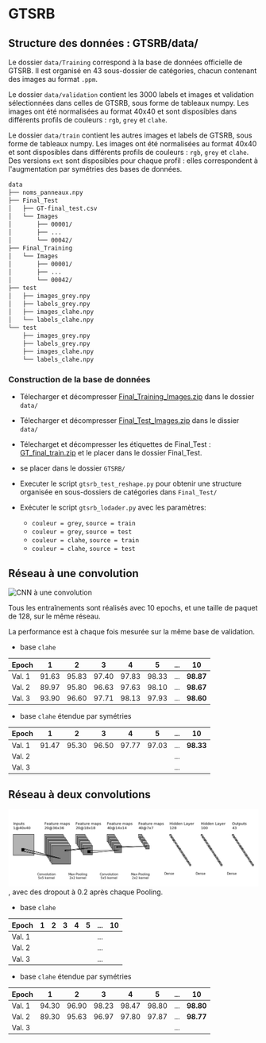 # GTSRB

## Structure des données : GTSRB/data/

Le dossier `data/Training` correspond à la base de données officielle de GTSRB.
Il est organisé en 43 sous-dossier de catégories, chacun contenant des images au
format `.ppm`.

Le dossier `data/validation` contient les 3000 labels et images et validation
sélectionnées dans celles de GTSRB, sous forme de tableaux numpy. Les images ont
été normalisées au format 40x40 et sont disposibles dans différents profils de
couleurs : `rgb`, `grey` et `clahe`.

Le dossier `data/train` contient les autres images et labels de GTSRB, sous
forme de tableaux numpy. Les images ont été normalisées au format 40x40 et sont
disposibles dans différents profils de couleurs : `rgb`, `grey` et `clahe`. Des
versions `ext` sont disposibles pour chaque profil : elles correspondent à
l'augmentation par symétries des bases de données.

	data
	├── noms_panneaux.npy
	├── Final_Test
	│	├── GT-final_test.csv
	│	└── Images
	│		├── 00001/
	│		├── ...
	│   	└── 00042/
	├── Final_Training
	│	└── Images
	│		├── 00001/
	│		├── ...
	│   	└── 00042/
	├── test
	│   ├── images_grey.npy
	│   ├── labels_grey.npy
	│   ├── images_clahe.npy
	│   └── labels_clahe.npy
	└── test
		├── images_grey.npy
		├── labels_grey.npy
		├── images_clahe.npy
		└── labels_clahe.npy

### Construction de la base de données

- Télecharger et décompresser [Final_Training_Images.zip](http://benchmark.ini.rub.de/Dataset/GTSRB_Final_Training_Images.zip) dans le dossier `data/`

- Télecharger et décompresser [Final_Test_Images.zip](http://benchmark.ini.rub.de/Dataset/GTSRB_Final_Test_Images.zip) dans le dissier `data/`

- Télecharget et décompresser les étiquettes de Final_Test : [GT_final_train.zip](http://benchmark.ini.rub.de/Dataset/GTSRB_Final_Test_GT.zip) et le placer dans le dossier Final_Test.

- se placer dans le dossier `GTSRB/`

- Executer le script `gtsrb_test_reshape.py` pour obtenir une structure organisée en sous-dossiers de catégories dans `Final_Test/`

- Exécuter le script `gtsrb_lodader.py` avec les paramètres:
	- `couleur = grey`, `source = train`
	- `couleur = grey`, `source = test`
	- `couleur = clahe`, `source = train`
	- `couleur = clahe`, `source = test`

## Réseau à une convolution

![CNN à une convolution](../docs/images/CNN1_small.png)

Tous les entraînements sont réalisés avec 10 epochs, et une taille de paquet de
128, sur le même réseau.

La performance est à chaque fois mesurée sur la même base de validation.

- base `clahe`

| Epoch  |  1  |  2  |  3  |  4  |  5  | ... |   10    |
|--------|:---:|:---:|:---:|:---:|:---:|:---:|:-------:|
| Val. 1 |91.63|95.83|97.40|97.83|98.33| ... |**98.87**|
| Val. 2 |89.97|95.80|96.63|97.63|98.10| ... |**98.67**|
| Val. 3 |93.90|96.60|97.71|98.13|97.93| ... |**98.60**|

- base `clahe` étendue par symétries

| Epoch  |  1  |  2  |  3  |  4  |  5  | ... |   10    |
|--------|:---:|:---:|:---:|:---:|:---:|:---:|:-------:|
| Val. 1 |91.47|95.30|96.50|97.77|97.03| ... |**98.33**|
| Val. 2 |     |     |     |     |     | ... |         |
| Val. 3 |     |     |     |     |     | ... |         |


## Réseau à deux convolutions

![CNN à deux convolution](../docs/images/CNN2_small.png), avec des dropout à 0.2 après chaque 
Pooling.

- base `clahe`

| Epoch  |  1  |  2  |  3  |  4  |  5  | ... |   10    |
|--------|:---:|:---:|:---:|:---:|:---:|:---:|:-------:|
| Val. 1 |     |     |     |     |     | ... |         |
| Val. 2 |     |     |     |     |     | ... |         |
| Val. 3 |     |     |     |     |     | ... |         |

- base `clahe` étendue par symétries

| Epoch  |  1  |  2  |  3  |  4  |  5  | ... |   10    |
|--------|:---:|:---:|:---:|:---:|:---:|:---:|:-------:|
| Val. 1 |94.30|96.90|98.23|98.47|98.80| ... |**98.80**|
| Val. 2 |89.30|95.63|96.97|97.80|97.87| ... |**98.77**|
| Val. 3 |     |     |     |     |     | ... |         |

